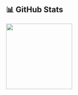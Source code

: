 ## 📊 GitHub Stats
<img src="https://github-readme-streak-stats.herokuapp.com/?user=allenzzeng&theme=tokyonight" height="180"/>
